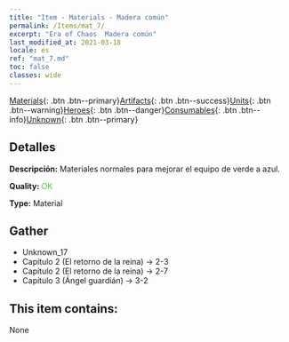 ```yaml
---
title: "Item - Materials - Madera común"
permalink: /Items/mat_7/
excerpt: "Era of Chaos  Madera común"
last_modified_at: 2021-03-18
locale: es
ref: "mat_7.md"
toc: false
classes: wide
---
```

 [Materials](/es/Items/){: .btn .btn--primary}[Artifacts](/es/Items/Artifacts/){: .btn .btn--success}[Units](/es/Items/Units/){: .btn .btn--warning}[Heroes](/es/Items/Heroes/){: .btn .btn--danger}[Consumables](/es/Items/Consumables/){: .btn .btn--info}[Unknown](/es/Items/Unknown/){: .btn .btn--primary}

## Detalles
 **Descripción:** Materiales normales para mejorar el equipo de verde a azul.

 **Quality:** <span style="color: #32CD32">OK</span>

 **Type:** Material

## Gather

*    Unknown_17 
*    Capítulo 2 (El retorno de la reina) -> 2-3 
*    Capítulo 2 (El retorno de la reina) -> 2-7 
*    Capítulo 3 (Ángel guardián) -> 3-2 

## This item contains:

  None

